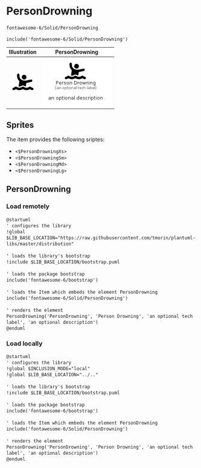# PersonDrowning


```text
fontawesome-6/Solid/PersonDrowning
```

```text
include('fontawesome-6/Solid/PersonDrowning')
```



| Illustration | PersonDrowning |
| :---: | :---: |
| ![illustration for Illustration](../../fontawesome-6/Solid/PersonDrowning.png) | ![illustration for PersonDrowning](../../fontawesome-6/Solid/PersonDrowning.Local.png) |



## Sprites
The item provides the following sriptes:

- `<$PersonDrowningXs>`
- `<$PersonDrowningSm>`
- `<$PersonDrowningMd>`
- `<$PersonDrowningLg>`





## PersonDrowning

### Load remotely
```plantuml
@startuml
' configures the library
!global $LIB_BASE_LOCATION="https://raw.githubusercontent.com/tmorin/plantuml-libs/master/distribution"

' loads the library's bootstrap
!include $LIB_BASE_LOCATION/bootstrap.puml

' loads the package bootstrap
include('fontawesome-6/bootstrap')

' loads the Item which embeds the element PersonDrowning
include('fontawesome-6/Solid/PersonDrowning')

' renders the element
PersonDrowning('PersonDrowning', 'Person Drowning', 'an optional tech label', 'an optional description')
@enduml
```

### Load locally
```plantuml
@startuml
' configures the library
!global $INCLUSION_MODE="local"
!global $LIB_BASE_LOCATION="../.."

' loads the library's bootstrap
!include $LIB_BASE_LOCATION/bootstrap.puml

' loads the package bootstrap
include('fontawesome-6/bootstrap')

' loads the Item which embeds the element PersonDrowning
include('fontawesome-6/Solid/PersonDrowning')

' renders the element
PersonDrowning('PersonDrowning', 'Person Drowning', 'an optional tech label', 'an optional description')
@enduml
```

